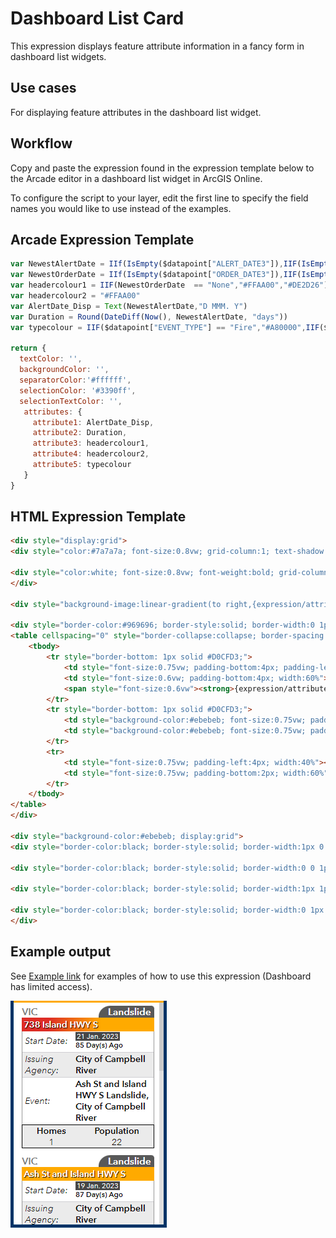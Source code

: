 # Dashboard List Card
This expression displays feature attribute information in a fancy form in dashboard list widgets.

## Use cases
For displaying feature attributes in the dashboard list widget.

## Workflow
Copy and paste the expression found in the expression template below to the Arcade editor in a dashboard list widget in ArcGIS Online.

To configure the script to your layer, edit the first line to specify the field names you would like to use instead of the examples.

## Arcade Expression Template
```js
var NewestAlertDate = IIf(IsEmpty($datapoint["ALERT_DATE3"]),IIF(IsEmpty($datapoint["ALERT_DATE2"]),$datapoint["START_ALERT_DATE"],$datapoint["ALERT_DATE2"]), $datapoint["ALERT_DATE3"])
var NewestOrderDate = IIf(IsEmpty($datapoint["ORDER_DATE3"]),IIF(IsEmpty($datapoint["ORDER_DATE2"]),IIf(IsEmpty($datapoint["START_ORDER_DATE"]),"None",$datapoint["START_ORDER_DATE"]),$datapoint["ORDER_DATE2"]), $datapoint["ORDER_DATE3"])
var headercolour1 = IIF(NewestOrderDate  == "None","#FFAA00","#DE2D26")
var headercolour2 = "#FFAA00"
var AlertDate_Disp = Text(NewestAlertDate,"D MMM. Y")
var Duration = Round(DateDiff(Now(), NewestAlertDate, "days"))
var typecolour = IIF($datapoint["EVENT_TYPE"] == "Fire","#A80000",IIF($datapoint["EVENT_TYPE"] == "Flood","#004C73",IIF($datapoint["EVENT_TYPE"] == "Landslide","#595959","#000000")))

return {
  textColor: '',
  backgroundColor: '',
  separatorColor:'#ffffff',
  selectionColor: '#3390ff',
  selectionTextColor: '',
   attributes: {
     attribute1: AlertDate_Disp,
     attribute2: Duration,
     attribute3: headercolour1,
     attribute4: headercolour2,
     attribute5: typecolour
   }
}
```

## HTML Expression Template
```html
<div style="display:grid">
<div style="color:#7a7a7a; font-size:0.8vw; grid-column:1; text-shadow:1px 1px 1px #ffffff"><strong>{PREOC_CODE}</strong></div>

<div style="color:white; font-size:0.8vw; font-weight:bold; grid-column:2; text-align:right"><span style="background-color:{expression/attribute5}; border-radius:20px 5px 0 0; padding:0 5px 0 15px">{EVENT_TYPE}</span></div>
</div>

<div style="background-image:linear-gradient(to right,{expression/attribute3} 20%,{expression/attribute4},{expression/attribute4}); color:white; font-size:0.75vw; font-weight:bold; overflow:hidden; padding:2px 3px; text-overflow:ellipsis; text-shadow:1px 1px 1px rgba(0, 0, 0, 1); white-space:nowrap">{ORDER_ALERT_NAME}</div>

<div style="border-color:#969696; border-style:solid; border-width:0 1px">
<table cellspacing="0" style="border-collapse:collapse; border-spacing:2px; width:100%">
	<tbody>
		<tr style="border-bottom: 1px solid #D0CFD3;">
			<td style="font-size:0.75vw; padding-bottom:4px; padding-left:4px; width:40%"><em>Start Date:</em></td>
			<td style="font-size:0.6vw; padding-bottom:4px; width:60%"><span style="background-color:#474747; color:white; padding:0 2px">{expression/attribute1}</span><br />
			<span style="font-size:0.6vw"><strong>{expression/attribute2} Day(s) Ago</strong></span></td>
		</tr>
		<tr style="border-bottom: 1px solid #D0CFD3;">
			<td style="background-color:#ebebeb; font-size:0.75vw; padding-left:4px; width:40%"><em>Issuing Agency:</em></td>
			<td style="background-color:#ebebeb; font-size:0.75vw; padding-bottom:2px; width:60%"><strong>{ISSUING_AGENCY}</strong></td>
		</tr>
		<tr>
			<td style="font-size:0.75vw; padding-left:4px; width:40%"><em>Event:</em></td>
			<td style="font-size:0.75vw; padding-bottom:2px; width:60%"><strong>{EVENT_NAME}, {MUNICIPALITY}</strong></td>
		</tr>
	</tbody>
</table>
</div>

<div style="background-color:#ebebeb; display:grid">
<div style="border-color:black; border-style:solid; border-width:1px 0 0 1px; font-size:0.75vw; grid-column:1; grid-row:1; text-align:center"><strong>Homes</strong></div>

<div style="border-color:black; border-style:solid; border-width:0 0 1px 1px; font-size:0.75vw; grid-column:1; grid-row:2; text-align:center">{MULTI_SOURCED_HOMES}</div>

<div style="border-color:black; border-style:solid; border-width:1px 1px 0 0; font-size:0.75vw; grid-column:2; grid-row:1; text-align:center"><strong>Population</strong></div>

<div style="border-color:black; border-style:solid; border-width:0 1px 1px 0; font-size:0.75vw; grid-column:2; grid-row:2; text-align:center">{MULTI_SOURCED_POPULATION}</div>
</div>
```

## Example output
See [Example link](https://bcgov03.maps.arcgis.com/apps/dashboards/210a9177ed044703a855cb83d22eee5e) for examples of how to use this expression (Dashboard has limited access).

![Example image](./images/dashboard-list-card.png)
